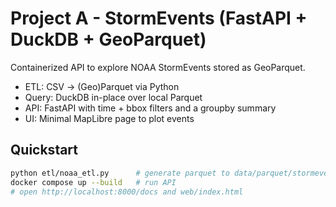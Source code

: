 # Project A - StormEvents (FastAPI + DuckDB + GeoParquet)

Containerized API to explore NOAA StormEvents stored as GeoParquet.

- ETL: CSV -> (Geo)Parquet via Python
- Query: DuckDB in-place over local Parquet
- API: FastAPI with time + bbox filters and a groupby summary
- UI: Minimal MapLibre page to plot events

## Quickstart
```bash
python etl/noaa_etl.py      # generate parquet to data/parquet/stormevents/
docker compose up --build   # run API
# open http://localhost:8000/docs and web/index.html
